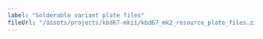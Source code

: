 ```yaml
---
label: "Solderable variant plate files"
fileUrl: "/assets/projects/kbd67-mkii/kbd67_mk2_resource_plate_files.zip"
---
```

